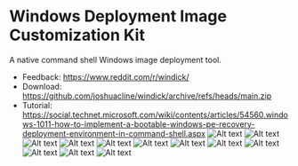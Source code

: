 # Windows Deployment Image Customization Kit
A native command shell Windows image deployment tool.
- Feedback: https://www.reddit.com/r/windick/
- Download: https://github.com/joshuacline/windick/archive/refs/heads/main.zip
- Tutorial: https://social.technet.microsoft.com/wiki/contents/articles/54560.windows-1011-how-to-implement-a-bootable-windows-pe-recovery-deployment-environment-in-command-shell.aspx
![Alt text](/png/00.png "00")
![Alt text](/png/01.png "01")
![Alt text](/png/02.png "02")
![Alt text](/png/03.png "03")
![Alt text](/png/04.png "04")
![Alt text](/png/05.png "05")
![Alt text](/png/06.png "06")
![Alt text](/png/07.png "07")
![Alt text](/png/08.png "08")
![Alt text](/png/09.png "09")
![Alt text](/png/10.png "10")
![Alt text](/png/11.png "11")
